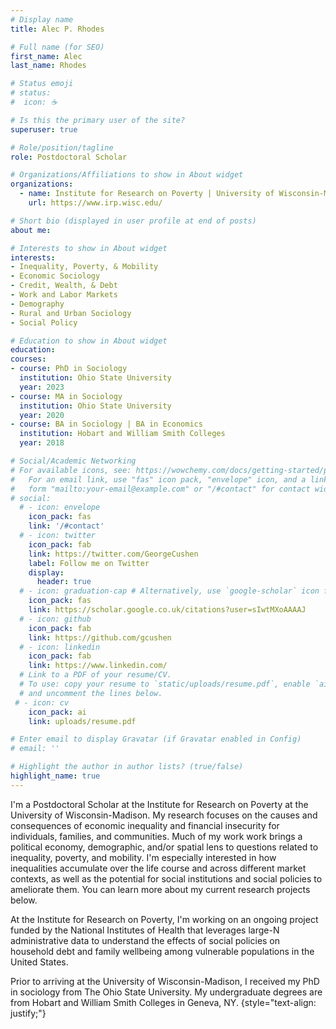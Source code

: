 ```yaml
---
# Display name
title: Alec P. Rhodes

# Full name (for SEO)
first_name: Alec
last_name: Rhodes

# Status emoji
# status:
#  icon: ☕️

# Is this the primary user of the site?
superuser: true

# Role/position/tagline
role: Postdoctoral Scholar

# Organizations/Affiliations to show in About widget
organizations:
  - name: Institute for Research on Poverty | University of Wisconsin-Madison
    url: https://www.irp.wisc.edu/

# Short bio (displayed in user profile at end of posts)
about me: 

# Interests to show in About widget
interests:
- Inequality, Poverty, & Mobility
- Economic Sociology
- Credit, Wealth, & Debt
- Work and Labor Markets
- Demography
- Rural and Urban Sociology 
- Social Policy

# Education to show in About widget
education:
courses: 
- course: PhD in Sociology
  institution: Ohio State University
  year: 2023
- course: MA in Sociology
  institution: Ohio State University
  year: 2020
- course: BA in Sociology | BA in Economics 
  institution: Hobart and William Smith Colleges
  year: 2018

# Social/Academic Networking
# For available icons, see: https://wowchemy.com/docs/getting-started/page-builder/#icons
#   For an email link, use "fas" icon pack, "envelope" icon, and a link in the
#   form "mailto:your-email@example.com" or "/#contact" for contact widget.
# social:
  # - icon: envelope
    icon_pack: fas
    link: '/#contact'
  # - icon: twitter
    icon_pack: fab
    link: https://twitter.com/GeorgeCushen
    label: Follow me on Twitter
    display:
      header: true
  # - icon: graduation-cap # Alternatively, use `google-scholar` icon from `ai` icon pack
    icon_pack: fas
    link: https://scholar.google.co.uk/citations?user=sIwtMXoAAAAJ
  # - icon: github
    icon_pack: fab
    link: https://github.com/gcushen
  # - icon: linkedin
    icon_pack: fab
    link: https://www.linkedin.com/
  # Link to a PDF of your resume/CV.
  # To use: copy your resume to `static/uploads/resume.pdf`, enable `ai` icons in `params.yaml`,
  # and uncomment the lines below.
 # - icon: cv
    icon_pack: ai
    link: uploads/resume.pdf

# Enter email to display Gravatar (if Gravatar enabled in Config)
# email: ''

# Highlight the author in author lists? (true/false)
highlight_name: true
---
```


I'm a Postdoctoral Scholar at the Institute for Research on Poverty at the University of Wisconsin-Madison. My research focuses on the causes and consequences of economic inequality and financial insecurity for individuals, families, and communities. Much of my work work brings a political economy, demographic, and/or spatial lens to questions related to inequality, poverty, and mobility. I'm especially interested in how inequalities accumulate over the life course and across different market contexts, as well as the potential for social institutions and social policies to ameliorate them. You can learn more about my current research projects below.

At the Institute for Research on Poverty, I'm working on an ongoing project funded by the National Institutes of Health that leverages large-N administrative data to understand the effects of social policies on household debt and family wellbeing among vulnerable populations in the United States.

Prior to arriving at the University of Wisconsin-Madison, I received my PhD in sociology from The Ohio State University. My undergraduate degrees are from Hobart and William Smith Colleges in Geneva, NY.
{style="text-align: justify;"}
